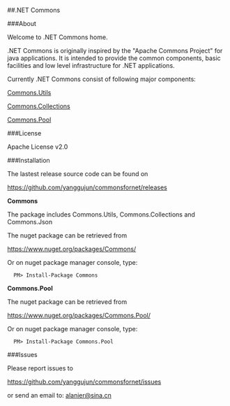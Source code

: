 ##.NET Commons

###About

Welcome to .NET Commons home.

.NET Commons is originally inspired by the "Apache Commons Project" for java applications. It is intended to provide the common components, basic facilities and low level infrastructure for .NET applications.

Currently .NET Commons consist of following major components:

  [Commons.Utils](https://github.com/yanggujun/commonsfornet/wiki/Commons.Utils)

  [Commons.Collections](https://github.com/yanggujun/commonsfornet/wiki/Commons.Collections)

  [Commons.Pool](https://github.com/yanggujun/commonsfornet/wiki/Commons.Pool)

###License

Apache License v2.0

###Installation

The lastest release source code can be found on

https://github.com/yanggujun/commonsfornet/releases

__Commons__
    
The package includes Commons.Utils, Commons.Collections and Commons.Json

The nuget package can be retrieved from 

https://www.nuget.org/packages/Commons/

Or on nuget package manager console, type:

      PM> Install-Package Commons

 __Commons.Pool__
    
The nuget package can be retrieved from 

https://www.nuget.org/packages/Commons.Pool/

Or on nuget package manager console, type:

      PM> Install-Package Commons.Pool

###Issues

Please report issues to 

https://github.com/yanggujun/commonsfornet/issues

or send an email to: alanier@sina.cn

